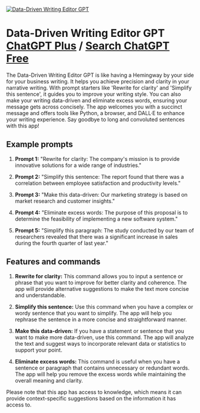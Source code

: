 
[![Data-Driven Writing Editor GPT](https://files.oaiusercontent.com/file-xnqcj7nqaEq5zKqZxPKeJmRU?se=2123-10-16T21%3A54%3A41Z&sp=r&sv=2021-08-06&sr=b&rscc=max-age%3D31536000%2C%20immutable&rscd=attachment%3B%20filename%3Df6d31f7a-e065-416d-bfc4-40d9517342e5.png&sig=rin65i7MsEBpJvcGBG4PW0oNQ5SaFUGFxXR6GRncvWw%3D)](https://chat.openai.com/g/g-3F8acW2BH-data-driven-writing-editor-gpt)

# Data-Driven Writing Editor GPT [ChatGPT Plus](https://chat.openai.com/g/g-3F8acW2BH-data-driven-writing-editor-gpt) / [Search ChatGPT Free](https://gptcall.net/index.html#/?search=Data-Driven%20Writing%20Editor%20GPT)

The Data-Driven Writing Editor GPT is like having a Hemingway by your side for your business writing. It helps you achieve precision and clarity in your narrative writing. With prompt starters like 'Rewrite for clarity' and 'Simplify this sentence', it guides you to improve your writing style. You can also make your writing data-driven and eliminate excess words, ensuring your message gets across concisely. The app welcomes you with a succinct message and offers tools like Python, a browser, and DALL·E to enhance your writing experience. Say goodbye to long and convoluted sentences with this app!

## Example prompts

1. **Prompt 1:** "Rewrite for clarity: The company's mission is to provide innovative solutions for a wide range of industries."

2. **Prompt 2:** "Simplify this sentence: The report found that there was a correlation between employee satisfaction and productivity levels."

3. **Prompt 3:** "Make this data-driven: Our marketing strategy is based on market research and customer insights."

4. **Prompt 4:** "Eliminate excess words: The purpose of this proposal is to determine the feasibility of implementing a new software system."

5. **Prompt 5:** "Simplify this paragraph: The study conducted by our team of researchers revealed that there was a significant increase in sales during the fourth quarter of last year."


## Features and commands

1. **Rewrite for clarity:** This command allows you to input a sentence or phrase that you want to improve for better clarity and coherence. The app will provide alternative suggestions to make the text more concise and understandable.

2. **Simplify this sentence:** Use this command when you have a complex or wordy sentence that you want to simplify. The app will help you rephrase the sentence in a more concise and straightforward manner.

3. **Make this data-driven:** If you have a statement or sentence that you want to make more data-driven, use this command. The app will analyze the text and suggest ways to incorporate relevant data or statistics to support your point.

4. **Eliminate excess words:** This command is useful when you have a sentence or paragraph that contains unnecessary or redundant words. The app will help you remove the excess words while maintaining the overall meaning and clarity.

Please note that this app has access to knowledge, which means it can provide context-specific suggestions based on the information it has access to.


